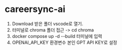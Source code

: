 # careersync-ai

1. Download 받은 폴더 vscode로 열기.
2. 터미널로 chroma 폴더 접근 -> cd chroma
3. docker compose up -d --build 터미널에 입력
4. OPENAI_API_KEY 환경변수 본인 GPT API KEY로 설정




